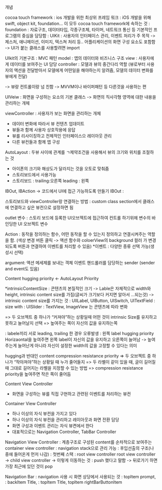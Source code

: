 개념

cocoa touch framework
: ios 개발을 위한 최상위 프레임 워크
: iOS 개발을 위해 swift, object kit, foundation… 이 모두 cocoa touch framework에 속하는 것
: foundation : 자료구조, 데이터타입, 각종구조체, 타이머, 네트워크 통신 등 기본적인 프로그램의 중심을 담당함
: UIKit : 사용자의 인터페이스 관리, 이벤트 처리가 주 목적
-> 제스처, 애니메이션, 이미지, 텍스쳐 처리 등.. 어플리케이션의 화면 구성 요소도 포함함
-> UI가 붙는 클래스를 사용할려면 import

 UIkit의 기본구조 : MVC 패턴
model : 앱의 데이터와 비즈니스 구조
view : 사용자에게 데이터를 보여주는 UI 담당
controller : 모델과 뷰의 중간다리 역할 (뷰로부터 사용자의 액션을 전달받아서 모델에게 어떤일을 해야하는지 알려줌, 모델의 데이터 변화를 뷰에게 전달)

-> 뷰랑 컨트롤이랑 넘 친함 -> MVVM이나 바이퍼패턴 등 다른것을 사용하는 편

UIVeiw : 화면을 구성하는 요소의 기본 클래스
-> 화면의 직사각형 영역에 대한 내용을 관리하는 개체

viewController : 사용자가 보는 화면을 관리하는 개체
- 데이터 변화에 따라서 뷰 컨텐츠 업데이트
- 뷰들과 함께 사용자 상호작용에 응답
- 뷰를 리사이징하고 전체적인 인터페이스으 레이아웃 관리
- 다른 뷰컨들과 함께 앱 구성

AutoLayout : 두뷰 사이에 관계를 ㄱ제약조건을 사용해서 뷰의 크기와 위치를 조절하는 것
- 아이폰의 크기와 해상도가 달라지는 것을 오토로 맞춰줌
- 스토리보드에서 사용가능
- 스토리보드 : trailing:오른쪽 leading : 왼쪽

IBOut, IBAction -> 코드에서 UI에 접근 가능하도록 만들기
IBOut : 

스토리보드와 viewController랑 연결하는 방법
: custom class section에서 클래스에 연결하고 싶은 뷰컨으로 설정하면 됨

outlet 변수 : 스토리 보드에 등록한 UI오브젝트에 접근하여 컨트롤 하기위헤 변수의 바인딩한 UI 오브젝트 변수

Action : 동작을 정의하는 함수, 어떤 동작을 할 수 있는지 정의하고 연결시켜주는 역할을 함. (색상 변경 버튼 클릭 -> 액션 함수와 coloerView의 background 컬러 가 변경되도록 버튼과 연결하여 이벤트를 처리할 수 있음)
*이벤트 : 다양한 종류 선택 가능(생성시 선택)

argument: 액션 메세제를 보내는 객체 이벤트 핸드롤러를 담당하는 sender (sender and event도 있음) 


Content hugging priority <- AutoLayout Priority

*intrinsicContentSize : 콘텐츠의 본질적인 크기
-> Lable은 자체적으로 width와 height, intrinsic content size를 가짐(글씨가 크기보다 커지면 알아서 …되는것)
-> intrinsic content size를 가지는 것
	: UIlLabel, UIButton, UISwitch, UITextField
	: size with : UISlider
	: TextView, ImageView 는 콘텐츠에 따라 변화

<hugging priority>
=> 두 오브젝트 중 하나가 “커져야”하는 상황일때 어떤 것이 intrinsic Size를 유지하고 못하고 늘어날지 선택
=> 높여주는 쪽이 자신의 값을 유지하는쪽

: labele끼리 서로 leading, trailing 한 경우 오류발생
: 왼쪽 label hugging priority Horizaontal을 높여주면 왼쪽 label이 자신의 값을 유지하고 오른쪽이 늘어남
-> 높여주는게 늘어난게 아니라 자신이 설정한 width의 값을 고정할 수 있다는 의미

hugging과 반대인 content compression resistance priority
=> 두 오브젝트 중 하나가 “작아져야”하는 상황일 때 누가 줄어들지
=> 두 라벨이 같이 있을 때, 글이 길어질때 그대로 길어지는 라벨을 지정할 수 있는 방법
=> compression resistance priority을 높여주면 작은 쪽이 줄어듬

Content View Controller
- 화면을 구성하는 뷰를 직접 구현하고 관련된 이벤트를 처리하는 뷰컨

Container View Controller
- 하나 이상의 자식 뷰컨을 가지고 있다
- 하나 이상의 자식 뷰컨을 관리하고 레이아웃과 화면 전환 담당
- 화면 구성과 이벤트 관리는 자식 뷰켠에서 한다
- 대표적으로는 Navigation Controller, TabBar Controller

Navigation View Controller
: 계층구조로 구성된 content를 순차적으로 보여주는 container view controller
: navigation stack으로 관리 가능
: 후입선출의 구조(나중에 들어온게 먼저 나감)
: 첫번째 스택 : root view controller
root view controller -> child view controller
-> 이렇게 이동하는 것 : push 했다고 말함
-> 뒤로가기 하면 가장 최근에 있던 것이 pop

Navigation Bar
: navigation 사용 시 화면 상당에서 사용되는 것
: topItem prompt, 
: backItem Title, 
: topItem Title, topItem rightBarButtonItem














